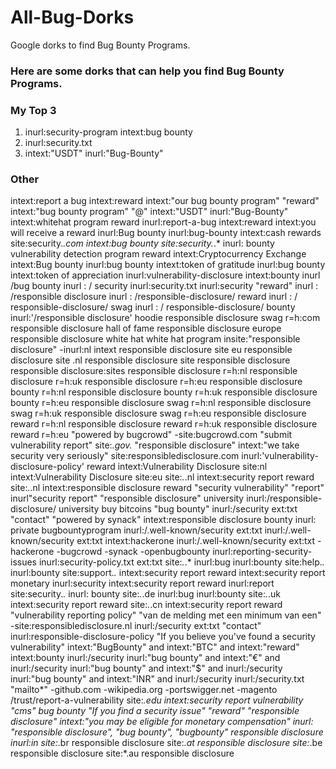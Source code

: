 # All-Bug-Dorks
Google dorks to find Bug Bounty Programs.

### Here are some dorks that can help you find Bug Bounty Programs.

### My Top 3
1. inurl:security-program intext:bug bounty
2. inurl:security.txt
3. intext:"USDT" inurl:"Bug-Bounty"

### Other
intext:report a bug intext:reward
intext:"our bug bounty program" "reward"
intext:"bug bounty program" "@"
intext:"USDT" inurl:"Bug-Bounty"
intext:whitehat program reward
inurl:report-a-bug intext:reward
intext:you will receive a reward inurl:Bug bounty
inurl:bug-bounty intext:cash rewards
site:security.*.com intext:bug bounty
site:security.*.* inurl: bounty
vulnerability detection program reward
intext:Cryptocurrency Exchange intext:Bug bounty
inurl:bug bounty intext:token of gratitude
inurl:bug bounty intext:token of appreciation
inurl:vulnerability-disclosure intext:bounty
inurl /bug bounty
inurl : / security
inurl:security.txt
inurl:security "reward"
inurl : /responsible disclosure
inurl : /responsible-disclosure/ reward
inurl : / responsible-disclosure/ swag
inurl : / responsible-disclosure/ bounty
inurl:'/responsible disclosure' hoodie
responsible disclosure swag r=h:com
responsible disclosure hall of fame
responsible disclosure europe
responsible disclosure white hat
white hat program
insite:"responsible disclosure" -inurl:nl
intext responsible disclosure
site eu responsible disclosure
site .nl responsible disclosure
site responsible disclosure
responsible disclosure:sites
responsible disclosure r=h:nl
responsible disclosure r=h:uk
responsible disclosure r=h:eu
responsible disclosure bounty r=h:nl
responsible disclosure bounty r=h:uk
responsible disclosure bounty r=h:eu
responsible disclosure swag r=h:nl
responsible disclosure swag r=h:uk
responsible disclosure swag r=h:eu
responsible disclosure reward r=h:nl
responsible disclosure reward r=h:uk
responsible disclosure reward r=h:eu
"powered by bugcrowd" -site:bugcrowd.com
"submit vulnerability report"
site:*.gov.* "responsible disclosure"
intext:"we take security very seriously"
site:responsibledisclosure.com
inurl:'vulnerability-disclosure-policy' reward
intext:Vulnerability Disclosure site:nl
intext:Vulnerability Disclosure site:eu
site:*.*.nl intext:security report reward
site:*.*.nl intext:responsible disclosure reward
"security vulnerability" "report"
inurl"security report"
"responsible disclosure" university
inurl:/responsible-disclosure/ university
buy bitcoins "bug bounty"
inurl:/security ext:txt "contact"
"powered by synack"
intext:responsible disclosure bounty
inurl: private bugbountyprogram
inurl:/.well-known/security ext:txt
inurl:/.well-known/security ext:txt intext:hackerone
inurl:/.well-known/security ext:txt -hackerone -bugcrowd -synack -openbugbounty
inurl:reporting-security-issues
inurl:security-policy.txt ext:txt
site:*.*.* inurl:bug inurl:bounty
site:help.*.* inurl:bounty
site:support.*.* intext:security report reward
intext:security report monetary inurl:security 
intext:security report reward inurl:report
site:security.*.* inurl: bounty
site:*.*.de inurl:bug inurl:bounty
site:*.*.uk intext:security report reward
site:*.*.cn intext:security report reward
"vulnerability reporting policy"
"van de melding met een minimum van een" -site:responsibledisclosure.nl
inurl:/security ext:txt "contact"
inurl:responsible-disclosure-policy
"If you believe you've found a security vulnerability"
intext:"BugBounty" and intext:"BTC" and intext:"reward"
intext:bounty inurl:/security
inurl:"bug bounty" and intext:"€" and inurl:/security
inurl:"bug bounty" and intext:"$" and inurl:/security
inurl:"bug bounty" and intext:"INR" and inurl:/security
inurl:/security.txt "mailto*" -github.com  -wikipedia.org -portswigger.net -magento
/trust/report-a-vulnerability
site:*.edu intext:security report vulnerability
"cms" bug bounty
"If you find a security issue"  "reward"
"responsible disclosure" intext:"you may be eligible for monetary compensation"
inurl: "responsible disclosure", "bug bounty", "bugbounty"
responsible disclosure inurl:in
site:*.br responsible disclosure
site:*.at responsible disclosure
site:*.be responsible disclosure
site:*.au responsible disclosure
